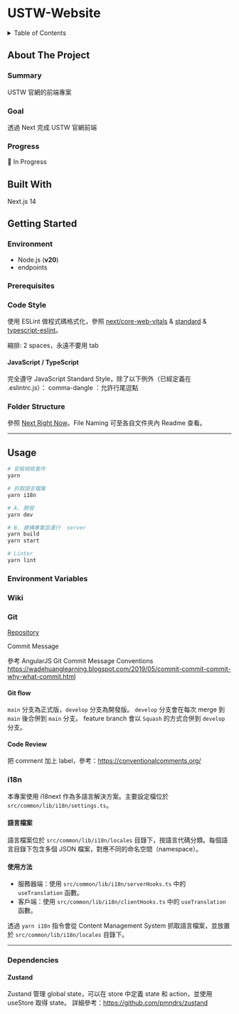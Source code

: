 # USTW-Website

<!-- TABLE OF CONTENTS -->
<details>
  <summary>Table of Contents</summary>
  <ol>
    <li>
      <a href="#about-the-project">About The Project</a>
      <ul>
        <li><a href="#summary">Summary</a></li>
        <li><a href="#goal">Goal</a></li>
        <li><a href="#progress">Progress</a></li>
      </ul>
    </li>
    <li><a href="#built-with">Built With</a></li>
    <li>
      <a href="#getting-started">Getting Started</a>
      <ul>
        <li><a href="#environment">Environment</a></li>
        <li><a href="#prerequisites">Prerequisites</a></li>
        <li><a href="#installation">Installation</a></li>
      </ul>
    </li>
    <li><a href="#usage">Usage</a>
      <ul>
        <li><a href="#environment-variables">Environment Variables</a></li>
      </ul>
    </li>
  </ol>
</details>

<!-- ABOUT THE PROJECT -->

## About The Project

### Summary

USTW 官網的前端專案

### Goal

透過 Next 完成 USTW 官網前端

### Progress

🚧 In Progress

## Built With

Next.js 14

<!-- GETTING STARTED -->

## Getting Started

### Environment

- Node.js (**v20**)
- endpoints

### Prerequisites

### Code Style

使用 ESLint 做程式碼格式化，參照 [next/core-web-vitals](https://nextjs.org/docs/pages/building-your-application/configuring/eslint#core-web-vitals) & [standard](https://github.com/standard/eslint-config-standard) & [typescript-eslint](https://github.com/typescript-eslint/typescript-eslint/tree/main/packages/eslint-plugin)。

縮排: 2 spaces，永遠不要用 tab

#### JavaScript / TypeScript

完全遵守 JavaScript Standard Style，除了以下例外（已經定義在 .eslintrc.js）：
comma-dangle ：允許行尾逗點

### Folder Structure

參照 [Next Right Now](https://unlyed.github.io/next-right-now/reference/folder-structure)。File Naming 可至各自文件夾內 Readme 查看。

---

## Usage

```bash
# 安裝相依套件
yarn

# 抓取語言檔案
yarn i18n

# A. 開發
yarn dev

# B. 建構專案並運行  server
yarn build
yarn start

# Linter
yarn lint
```

### Environment Variables

### Wiki

### Git

[Repository](https://github.com/US-Taiwan-Watch/website.git)

Commit Message

參考 AngularJS Git Commit Message Conventions
https://wadehuanglearning.blogspot.com/2019/05/commit-commit-commit-why-what-commit.html

#### Git flow

`main` 分支為正式版，`develop` 分支為開發版。
`develop` 分支會在每次 merge 到 `main` 後合併到 `main` 分支。
feature branch 會以 `Squash` 的方式合併到 `develop` 分支。

#### Code Review

把 comment 加上 label，參考：https://conventionalcomments.org/

### i18n

本專案使用 i18next 作為多語言解決方案。主要設定檔位於 `src/common/lib/i18n/settings.ts`。

#### 語言檔案

語言檔案位於 `src/common/lib/i18n/locales` 目錄下，按語言代碼分類。每個語言目錄下包含多個 JSON 檔案，對應不同的命名空間（namespace）。

#### 使用方法

- 服務器端：使用 `src/common/lib/i18n/serverHooks.ts` 中的 `useTranslation` 函數。
- 客戶端：使用 `src/common/lib/i18n/clientHooks.ts` 中的 `useTranslation` 函數。

透過 `yarn i18n` 指令會從 Content Management System 抓取語言檔案，並放置於 `src/common/lib/i18n/locales` 目錄下。

---

### Dependencies

#### Zustand

Zustand 管理 global state，可以在 store 中定義 state 和 action，並使用 useStore 取得 state。
詳細參考：https://github.com/pmndrs/zustand
